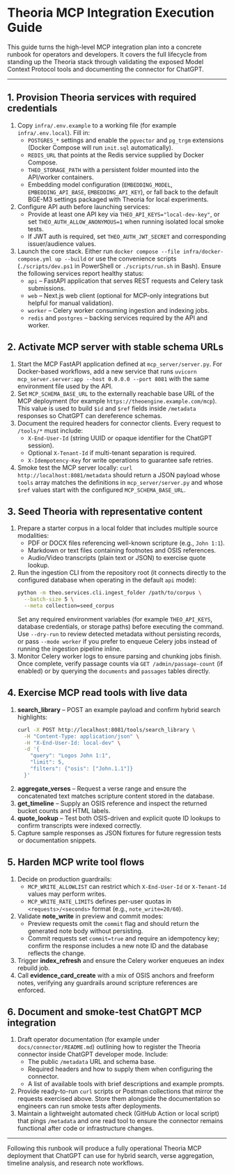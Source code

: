# Theoria MCP Integration Execution Guide

This guide turns the high-level MCP integration plan into a concrete runbook for operators and developers. It covers the full lifecycle from standing up the Theoria stack through validating the exposed Model Context Protocol tools and documenting the connector for ChatGPT.

---

## 1. Provision Theoria services with required credentials

1. Copy `infra/.env.example` to a working file (for example `infra/.env.local`). Fill in:
   - `POSTGRES_*` settings and enable the `pgvector` and `pg_trgm` extensions (Docker Compose will run `init.sql` automatically).
   - `REDIS_URL` that points at the Redis service supplied by Docker Compose.
   - `THEO_STORAGE_PATH` with a persistent folder mounted into the API/worker containers.
   - Embedding model configuration (`EMBEDDING_MODEL`, `EMBEDDING_API_BASE`, `EMBEDDING_API_KEY`), or fall back to the default BGE-M3 settings packaged with Theoria for local experiments.
2. Configure API auth before launching services:
   - Provide at least one API key via `THEO_API_KEYS="local-dev-key"`, or set `THEO_AUTH_ALLOW_ANONYMOUS=1` when running isolated local smoke tests.
   - If JWT auth is required, set `THEO_AUTH_JWT_SECRET` and corresponding issuer/audience values.
3. Launch the core stack. Either run `docker compose --file infra/docker-compose.yml up --build` or use the convenience scripts (`./scripts/dev.ps1` in PowerShell or `./scripts/run.sh` in Bash). Ensure the following services report healthy status:
   - `api` – FastAPI application that serves REST requests and Celery task submissions.
   - `web` – Next.js web client (optional for MCP-only integrations but helpful for manual validation).
   - `worker` – Celery worker consuming ingestion and indexing jobs.
   - `redis` and `postgres` – backing services required by the API and worker.

## 2. Activate MCP server with stable schema URLs

1. Start the MCP FastAPI application defined at `mcp_server/server.py`. For Docker-based workflows, add a new service that runs `uvicorn mcp_server.server:app --host 0.0.0.0 --port 8081` with the same environment file used by the API.
2. Set `MCP_SCHEMA_BASE_URL` to the externally reachable base URL of the MCP deployment (for example `https://theoengine.example.com/mcp`). This value is used to build `$id` and `$ref` fields inside `/metadata` responses so ChatGPT can dereference schemas.
3. Document the required headers for connector clients. Every request to `/tools/*` must include:
   - `X-End-User-Id` (string UUID or opaque identifier for the ChatGPT session).
   - Optional `X-Tenant-Id` if multi-tenant separation is required.
   - `X-Idempotency-Key` for write operations to guarantee safe retries.
4. Smoke test the MCP server locally: `curl http://localhost:8081/metadata` should return a JSON payload whose `tools` array matches the definitions in `mcp_server/server.py` and whose `$ref` values start with the configured `MCP_SCHEMA_BASE_URL`.

## 3. Seed Theoria with representative content

1. Prepare a starter corpus in a local folder that includes multiple source modalities:
   - PDF or DOCX files referencing well-known scripture (e.g., `John 1:1`).
   - Markdown or text files containing footnotes and OSIS references.
   - Audio/Video transcripts (plain text or JSON) to exercise quote lookup.
2. Run the ingestion CLI from the repository root (it connects directly to the
   configured database when operating in the default `api` mode):
   ```bash
   python -m theo.services.cli.ingest_folder /path/to/corpus \
     --batch-size 5 \
     --meta collection=seed_corpus
   ```
   Set any required environment variables (for example `THEO_API_KEYS`,
   database credentials, or storage paths) before executing the command. Use
   `--dry-run` to review detected metadata without persisting records, or pass
   `--mode worker` if you prefer to enqueue Celery jobs instead of running the
   ingestion pipeline inline.
3. Monitor Celery worker logs to ensure parsing and chunking jobs finish. Once complete, verify passage counts via `GET /admin/passage-count` (if enabled) or by querying the `documents` and `passages` tables directly.

## 4. Exercise MCP read tools with live data

1. **search_library** – POST an example payload and confirm hybrid search highlights:
   ```bash
   curl -X POST http://localhost:8081/tools/search_library \
     -H "Content-Type: application/json" \
     -H "X-End-User-Id: local-dev" \
     -d '{
       "query": "Logos John 1:1",
       "limit": 5,
       "filters": {"osis": ["John.1.1"]}
     }'
   ```
2. **aggregate_verses** – Request a verse range and ensure the concatenated text matches scripture content stored in the database.
3. **get_timeline** – Supply an OSIS reference and inspect the returned bucket counts and HTML labels.
4. **quote_lookup** – Test both OSIS-driven and explicit quote ID lookups to confirm transcripts were indexed correctly.
5. Capture sample responses as JSON fixtures for future regression tests or documentation snippets.

## 5. Harden MCP write tool flows

1. Decide on production guardrails:
   - `MCP_WRITE_ALLOWLIST` can restrict which `X-End-User-Id` or `X-Tenant-Id` values may perform writes.
   - `MCP_WRITE_RATE_LIMITS` defines per-user quotas in `<requests>/<seconds>` format (e.g., `note_write=20/60`).
2. Validate **note_write** in preview and commit modes:
   - Preview requests omit the `commit` flag and should return the generated note body without persisting.
   - Commit requests set `commit=true` and require an idempotency key; confirm the response includes a new note ID and the database reflects the change.
3. Trigger **index_refresh** and ensure the Celery worker enqueues an index rebuild job.
4. Call **evidence_card_create** with a mix of OSIS anchors and freeform notes, verifying any guardrails around scripture references are enforced.

## 6. Document and smoke-test ChatGPT MCP integration

1. Draft operator documentation (for example under `docs/connector/README.md`) outlining how to register the Theoria connector inside ChatGPT developer mode. Include:
   - The public `/metadata` URL and schema base.
   - Required headers and how to supply them when configuring the connector.
   - A list of available tools with brief descriptions and example prompts.
2. Provide ready-to-run `curl` scripts or Postman collections that mirror the requests exercised above. Store them alongside the documentation so engineers can run smoke tests after deployments.
3. Maintain a lightweight automated check (GitHub Action or local script) that pings `/metadata` and one read tool to ensure the connector remains functional after code or infrastructure changes.

---

Following this runbook will produce a fully operational Theoria MCP deployment that ChatGPT can use for hybrid search, verse aggregation, timeline analysis, and research note workflows.
